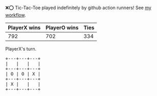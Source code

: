 :x::o: Tic-Tac-Toe played indefinitely by github action runners! See [my workflow](.github/workflows/play.yaml).

|PlayerX wins|PlayerO wins|Ties|
|-|-|-|
|792|702|334|

PlayerX's turn.

<pre>
+---+---+---+
|   |   |   |
+---+---+---+
| O | O | X |
+---+---+---+
| X |   |   |
+---+---+---+
</pre>